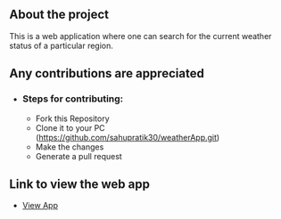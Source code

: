 ## About the project
This is a web application where one can search for the current weather status of a particular region.
## Any contributions are appreciated
- ### Steps for contributing:
   - Fork this Repository
   - Clone it to your PC (https://github.com/sahupratik30/weatherApp.git)
   - Make the changes
   - Generate a pull request

## Link to view the web app
- [View App](https://check-weather-report.herokuapp.com/weather)
